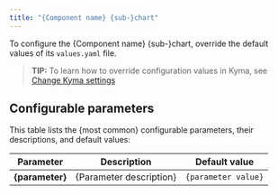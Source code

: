 ```yaml
---
title: "{Component name} {sub-}chart"
---
```


<!-- Use this template to provide technical details about configuration of a Kyma chart or sub-chart.

For the filename, follow the `{COMPONENT/AREA}-{NUMBER}-{TITLE}.md` convention.
Make sure that the configuration document for the main chart displays first on the list.

For reference, see the existing [**Configuration** documents](https://kyma-project.io/docs/kyma/latest/05-technical-reference/00-configuration-parameters/).-->

To configure the {Component name} {sub-}chart, override the default values of its `values.yaml` file.

<!-- Use the tip feature to provide links to the documentation about Kyma configuration. Also add a link to examples of either top-level charts overrides for charts configuration documents or sub-charts overrides for sub-chart configuration documents.-->

>**TIP:** To learn how to override configuration values in Kyma, see [Change Kyma settings
](https://kyma-project.io/docs/kyma/latest/04-operation-guides/operations/03-change-kyma-config-values/)

## Configurable parameters

This table lists the {most common} configurable parameters, their descriptions, and default values:

| Parameter | Description | Default value |
|-----------|-------------|---------------|
| **{parameter}** | {Parameter description} | `{parameter value}` |
